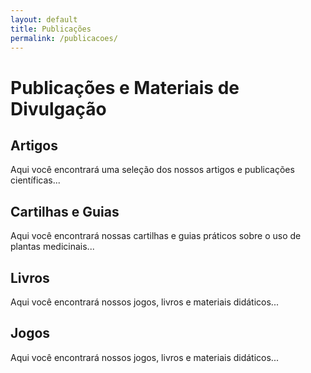 ```yaml
---
layout: default
title: Publicações
permalink: /publicacoes/
---
```


# Publicações e Materiais de Divulgação


## Artigos

Aqui você encontrará uma seleção dos nossos artigos e publicações científicas...

## Cartilhas e Guias

Aqui você encontrará nossas cartilhas e guias práticos sobre o uso de plantas medicinais...

## Livros

Aqui você encontrará nossos jogos, livros e materiais didáticos...


## Jogos

Aqui você encontrará nossos jogos, livros e materiais didáticos...
